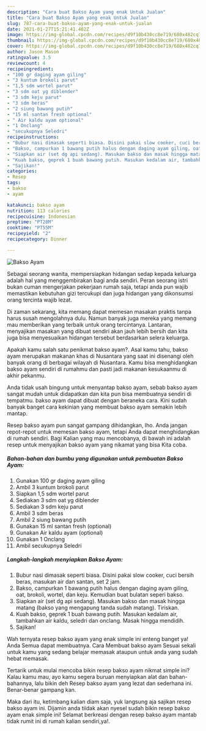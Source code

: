 ```yaml
---
description: "Cara buat Bakso Ayam yang enak Untuk Jualan"
title: "Cara buat Bakso Ayam yang enak Untuk Jualan"
slug: 787-cara-buat-bakso-ayam-yang-enak-untuk-jualan
date: 2021-01-27T15:21:41.402Z
image: https://img-global.cpcdn.com/recipes/d9f10b430cc8e719/680x482cq70/bakso-ayam-foto-resep-utama.jpg
thumbnail: https://img-global.cpcdn.com/recipes/d9f10b430cc8e719/680x482cq70/bakso-ayam-foto-resep-utama.jpg
cover: https://img-global.cpcdn.com/recipes/d9f10b430cc8e719/680x482cq70/bakso-ayam-foto-resep-utama.jpg
author: Jason Mason
ratingvalue: 3.5
reviewcount: 4
recipeingredient:
- "100 gr daging ayam giling"
- "3 kuntum brokoli parut"
- "1,5 sdm wortel parut"
- "3 sdm oat yg diblender"
- "3 sdm keju parut"
- "3 sdm beras"
- "2 siung bawang putih"
- "15 ml santan fresh optional"
- " Air kaldu ayam optional"
- "1 Onclang"
- "secukupnya Seledri"
recipeinstructions:
- "Bubur nasi dimasak seperti biasa. Disini pakai slow cooker, cuci bersih beras, masukan air dan santan, set 2 jam."
- "Bakso, campurkan 1 bawang putih halus dengan daging ayam giling, oat, brokoli, wortel, dan keju. Kemudian buat bulatan seperi bakso."
- "Siapkan air (set dg api sedang). Masukan bakso dan masak hingga matang (bakso yang mengapung tanda sudah matang). Tiriskan."
- "Kuah bakso, geprek 1 buah bawang putih. Masukan kedalam air, tambahkan air kaldu, seledri dan onclang. Masak hingga mendidih."
- "Sajikan!"
categories:
- Resep
tags:
- bakso
- ayam

katakunci: bakso ayam 
nutrition: 113 calories
recipecuisine: Indonesian
preptime: "PT28M"
cooktime: "PT55M"
recipeyield: "2"
recipecategory: Dinner

---
```



![Bakso Ayam](https://img-global.cpcdn.com/recipes/d9f10b430cc8e719/680x482cq70/bakso-ayam-foto-resep-utama.jpg)

Sebagai seorang wanita, mempersiapkan hidangan sedap kepada keluarga adalah hal yang menggembirakan bagi anda sendiri. Peran seorang istri bukan cuman mengerjakan pekerjaan rumah saja, tetapi anda pun wajib memastikan kebutuhan gizi tercukupi dan juga hidangan yang dikonsumsi orang tercinta wajib lezat.

Di zaman  sekarang, kita memang dapat memesan masakan praktis tanpa harus susah mengolahnya dulu. Namun banyak juga mereka yang memang mau memberikan yang terbaik untuk orang tercintanya. Lantaran, menyajikan masakan yang dibuat sendiri akan jauh lebih bersih dan kita juga bisa menyesuaikan hidangan tersebut berdasarkan selera keluarga. 



Apakah kamu salah satu penikmat bakso ayam?. Asal kamu tahu, bakso ayam merupakan makanan khas di Nusantara yang saat ini disenangi oleh banyak orang di berbagai wilayah di Nusantara. Kamu bisa menghidangkan bakso ayam sendiri di rumahmu dan pasti jadi makanan kesukaanmu di akhir pekanmu.

Anda tidak usah bingung untuk menyantap bakso ayam, sebab bakso ayam sangat mudah untuk didapatkan dan kita pun bisa membuatnya sendiri di tempatmu. bakso ayam dapat dibuat dengan beraneka cara. Kini sudah banyak banget cara kekinian yang membuat bakso ayam semakin lebih mantap.

Resep bakso ayam pun sangat gampang dihidangkan, lho. Anda jangan repot-repot untuk memesan bakso ayam, tetapi Anda dapat menghidangkan di rumah sendiri. Bagi Kalian yang mau mencobanya, di bawah ini adalah resep untuk menyajikan bakso ayam yang nikamat yang bisa Kita coba.

<!--inarticleads1-->

##### Bahan-bahan dan bumbu yang digunakan untuk pembuatan Bakso Ayam:

1. Gunakan 100 gr daging ayam giling
1. Ambil 3 kuntum brokoli parut
1. Siapkan 1,5 sdm wortel parut
1. Sediakan 3 sdm oat yg diblender
1. Sediakan 3 sdm keju parut
1. Ambil 3 sdm beras
1. Ambil 2 siung bawang putih
1. Gunakan 15 ml santan fresh (optional)
1. Gunakan  Air kaldu ayam (optional)
1. Gunakan 1 Onclang
1. Ambil secukupnya Seledri




<!--inarticleads2-->

##### Langkah-langkah menyiapkan Bakso Ayam:

1. Bubur nasi dimasak seperti biasa. Disini pakai slow cooker, cuci bersih beras, masukan air dan santan, set 2 jam.
1. Bakso, campurkan 1 bawang putih halus dengan daging ayam giling, oat, brokoli, wortel, dan keju. Kemudian buat bulatan seperi bakso.
1. Siapkan air (set dg api sedang). Masukan bakso dan masak hingga matang (bakso yang mengapung tanda sudah matang). Tiriskan.
1. Kuah bakso, geprek 1 buah bawang putih. Masukan kedalam air, tambahkan air kaldu, seledri dan onclang. Masak hingga mendidih.
1. Sajikan!




Wah ternyata resep bakso ayam yang enak simple ini enteng banget ya! Anda Semua dapat membuatnya. Cara Membuat bakso ayam Sesuai sekali untuk kamu yang sedang belajar memasak ataupun untuk anda yang sudah hebat memasak.

Tertarik untuk mulai mencoba bikin resep bakso ayam nikmat simple ini? Kalau kamu mau, ayo kamu segera buruan menyiapkan alat dan bahan-bahannya, lalu bikin deh Resep bakso ayam yang lezat dan sederhana ini. Benar-benar gampang kan. 

Maka dari itu, ketimbang kalian diam saja, yuk langsung aja sajikan resep bakso ayam ini. Dijamin anda tiidak akan nyesel sudah bikin resep bakso ayam enak simple ini! Selamat berkreasi dengan resep bakso ayam mantab tidak rumit ini di rumah kalian sendiri,ya!.

